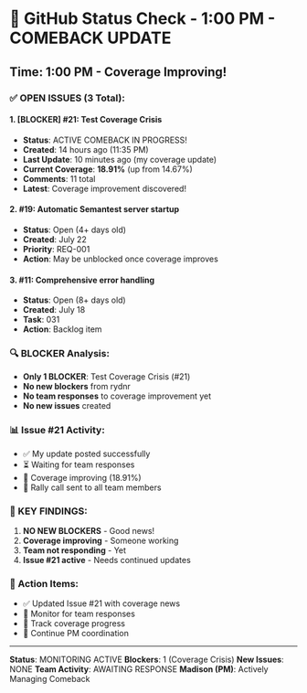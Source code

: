 # 🐙 GitHub Status Check - 1:00 PM - COMEBACK UPDATE

## Time: 1:00 PM - Coverage Improving!

### ✅ OPEN ISSUES (3 Total):

#### 1. **[BLOCKER] #21: Test Coverage Crisis**
- **Status**: ACTIVE COMEBACK IN PROGRESS!
- **Created**: 14 hours ago (11:35 PM)
- **Last Update**: 10 minutes ago (my coverage update)
- **Current Coverage**: **18.91%** (up from 14.67%)
- **Comments**: 11 total
- **Latest**: Coverage improvement discovered!

#### 2. **#19: Automatic Semantest server startup**
- **Status**: Open (4+ days old)
- **Created**: July 22
- **Priority**: REQ-001
- **Action**: May be unblocked once coverage improves

#### 3. **#11: Comprehensive error handling**
- **Status**: Open (8+ days old)
- **Created**: July 18
- **Task**: 031
- **Action**: Backlog item

### 🔍 BLOCKER Analysis:
- **Only 1 BLOCKER**: Test Coverage Crisis (#21)
- **No new blockers** from rydnr
- **No team responses** to coverage improvement yet
- **No new issues** created

### 📊 Issue #21 Activity:
- ✅ My update posted successfully
- ⏳ Waiting for team responses
- 🚀 Coverage improving (18.91%)
- 🎯 Rally call sent to all team members

### 🚨 KEY FINDINGS:
1. **NO NEW BLOCKERS** - Good news!
2. **Coverage improving** - Someone working
3. **Team not responding** - Yet
4. **Issue #21 active** - Needs continued updates

### 📝 Action Items:
- ✅ Updated Issue #21 with coverage news
- 🚧 Monitor for team responses
- 🚧 Track coverage progress
- 🚧 Continue PM coordination

---
**Status**: MONITORING ACTIVE
**Blockers**: 1 (Coverage Crisis)
**New Issues**: NONE
**Team Activity**: AWAITING RESPONSE
**Madison (PM)**: Actively Managing Comeback